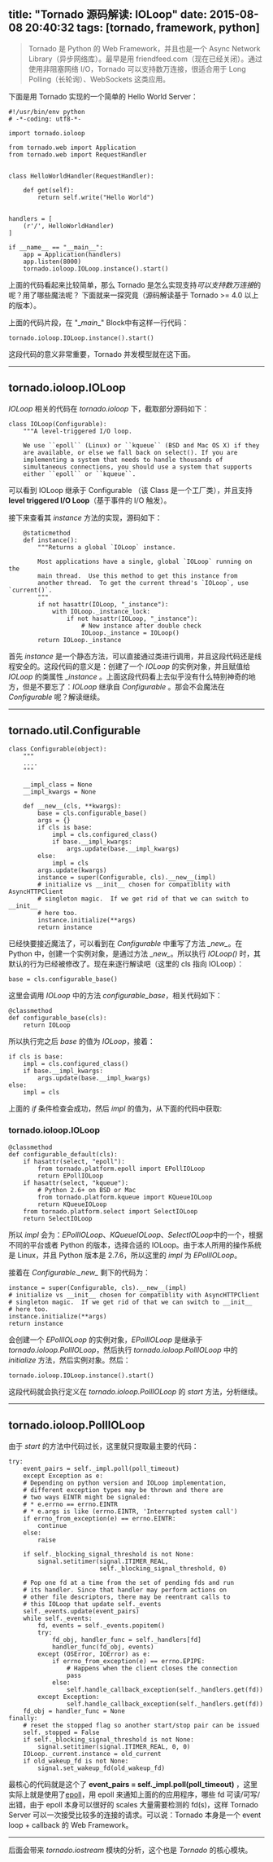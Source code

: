 title: "Tornado 源码解读: IOLoop"
date: 2015-08-08 20:40:32
tags: [tornado, framework, python]
---

> Tornado 是 Python 的 Web Framework，并且也是一个 Async Network Library（异步网络库）。最早是用 friendfeed.com（现在已经关闭）。通过使用非阻塞网络 I/O，Tornado 可以支持数万连接，很适合用于 Long Polling（长轮询）、WebSockets 这类应用。

<!-- more -->

下面是用 Tornado 实现的一个简单的 Hello World Server：

```
#!/usr/bin/env python
# -*-coding: utf8-*-

import tornado.ioloop

from tornado.web import Application
from tornado.web import RequestHandler


class HelloWorldHandler(RequestHandler):

    def get(self):
        return self.write("Hello World")


handlers = [
    (r'/', HelloWorldHandler)
]

if __name__ == "__main__":
    app = Application(handlers)
    app.listen(8000)
    tornado.ioloop.IOLoop.instance().start()
```

上面的代码看起来比较简单，那么 Tornado 是怎么实现支持*可以支持数万连接*的呢？用了哪些魔法呢？
下面就来一探究竟（源码解读基于 Tornado >= 4.0 以上的版本）。

上面的代码片段，在 "\__main__" Block中有这样一行代码：
```
tornado.ioloop.IOLoop.instance().start()
```
这段代码的意义非常重要，Tornado 并发模型就在这下面。

---

## tornado.ioloop.IOLoop

*IOLoop* 相关的代码在 *tornado.ioloop* 下，截取部分源码如下：
```
class IOLoop(Configurable):
    """A level-triggered I/O loop.

    We use ``epoll`` (Linux) or ``kqueue`` (BSD and Mac OS X) if they
    are available, or else we fall back on select(). If you are
    implementing a system that needs to handle thousands of
    simultaneous connections, you should use a system that supports
    either ``epoll`` or ``kqueue``.
```

可以看到 IOLoop 继承于 Configurable （该 Class 是一个工厂类），并且支持 **level triggered I/O Loop**（基于事件的 I/O 触发）。

接下来查看其 *instance* 方法的实现，源码如下：
```
    @staticmethod
    def instance():
        """Returns a global `IOLoop` instance.

        Most applications have a single, global `IOLoop` running on the
        main thread.  Use this method to get this instance from
        another thread.  To get the current thread's `IOLoop`, use `current()`.
        """
        if not hasattr(IOLoop, "_instance"):
            with IOLoop._instance_lock:
                if not hasattr(IOLoop, "_instance"):
                    # New instance after double check
                    IOLoop._instance = IOLoop()
        return IOLoop._instance
```
首先 *instance* 是一个静态方法，可以直接通过类进行调用，并且这段代码还是线程安全的。这段代码的意义是：创建了一个 *IOLoop* 的实例对象，并且赋值给 *IOLoop* 的类属性 *_instance* 。上面这段代码看上去似乎没有什么特别神奇的地方，但是不要忘了：*IOLoop* 继承自 *Configurable* 。那会不会魔法在 *Configurable* 呢？解读继续。
- - -

## tornado.util.Configurable

```
class Configurable(object):
	"""
	....
	"""

	__impl_class = None
    __impl_kwargs = None

    def __new__(cls, **kwargs):
        base = cls.configurable_base()
        args = {}
        if cls is base:
            impl = cls.configured_class()
            if base.__impl_kwargs:
                args.update(base.__impl_kwargs)
        else:
            impl = cls
        args.update(kwargs)
        instance = super(Configurable, cls).__new__(impl)
        # initialize vs __init__ chosen for compatiblity with AsyncHTTPClient
        # singleton magic.  If we get rid of that we can switch to __init__
        # here too.
        instance.initialize(**args)
        return instance
```
已经快要接近魔法了，可以看到在 *Configurable* 中重写了方法 *\__new__*。在 Python 中，创建一个实例对象，是通过方法 *\__new__*。所以执行 *IOLoop()* 时，其默认的行为已经被修改了。现在来逐行解读吧（这里的 cls 指向 IOLoop）：
```
base = cls.configurable_base()
```
这里会调用 *IOLoop* 中的方法 *configurable_base*，相关代码如下：
```
@classmethod
def configurable_base(cls):
    return IOLoop
```
所以执行完之后 *base* 的值为 *IOLoop*，接着：
```
if cls is base:
    impl = cls.configured_class()
    if base.__impl_kwargs:
        args.update(base.__impl_kwargs)
else:
    impl = cls
```
上面的 *if* 条件检查会成功，然后 *impl* 的值为，从下面的代码中获取:

### tornado.ioloop.IOLoop

```
@classmethod
def configurable_default(cls):
    if hasattr(select, "epoll"):
        from tornado.platform.epoll import EPollIOLoop
        return EPollIOLoop
    if hasattr(select, "kqueue"):
        # Python 2.6+ on BSD or Mac
        from tornado.platform.kqueue import KQueueIOLoop
        return KQueueIOLoop
    from tornado.platform.select import SelectIOLoop
    return SelectIOLoop
```

所以 *impl* 会为：*EPollIOLoop*、*KQueueIOLoop*、*SelectIOLoop*中的一个，根据不同的平台或者 Python 的版本，选择合适的 IOLoop。由于本人所用的操作系统是 Linux，并且 Python 版本是 2.7.6，所以这里的 *impl* 为 *EPollIOLoop*。

接着在 *Configurable.\__new__* 剩下的代码为：
```
instance = super(Configurable, cls).__new__(impl)
# initialize vs __init__ chosen for compatiblity with AsyncHTTPClient
# singleton magic.  If we get rid of that we can switch to __init__
# here too.
instance.initialize(**args)
return instance
```
会创建一个 *EPollIOLoop* 的实例对象，*EPollIOLoop* 是继承于 *tornado.ioloop.PollIOLoop*，然后执行  *tornado.ioloop.PollIOLoop* 中的 *initialize* 方法，然后实例对象。然后：
```
tornado.ioloop.IOLoop.instance().start()
```
这段代码就会执行定义在 *tornado.ioloop.PollIOLoop* 的 *start* 方法，分析继续。

---

## tornado.ioloop.PollIOLoop

由于 *start* 的方法中代码过长，这里就只提取最主要的代码：
```
try:
    event_pairs = self._impl.poll(poll_timeout)
    except Exception as e:
    # Depending on python version and IOLoop implementation,
    # different exception types may be thrown and there are
    # two ways EINTR might be signaled:
    # * e.errno == errno.EINTR
    # * e.args is like (errno.EINTR, 'Interrupted system call')
    if errno_from_exception(e) == errno.EINTR:
        continue
    else:
        raise

    if self._blocking_signal_threshold is not None:
        signal.setitimer(signal.ITIMER_REAL,
                         self._blocking_signal_threshold, 0)

    # Pop one fd at a time from the set of pending fds and run
    # its handler. Since that handler may perform actions on
    # other file descriptors, there may be reentrant calls to
    # this IOLoop that update self._events
    self._events.update(event_pairs)
    while self._events:
        fd, events = self._events.popitem()
        try:
            fd_obj, handler_func = self._handlers[fd]
            handler_func(fd_obj, events)
        except (OSError, IOError) as e:
            if errno_from_exception(e) == errno.EPIPE:
                # Happens when the client closes the connection
                pass
            else:
                self.handle_callback_exception(self._handlers.get(fd))
        except Exception:
                self.handle_callback_exception(self._handlers.get(fd))
    fd_obj = handler_func = None
finally:
    # reset the stopped flag so another start/stop pair can be issued
    self._stopped = False
    if self._blocking_signal_threshold is not None:
        signal.setitimer(signal.ITIMER_REAL, 0, 0)
    IOLoop._current.instance = old_current
    if old_wakeup_fd is not None:
        signal.set_wakeup_fd(old_wakeup_fd)
```

最核心的代码就是这个了 **event_pairs = self._impl.poll(poll_timeout)** ，这里实际上就是使用了[epoll](http://linux.die.net/man/4/epoll)，用 epoll 来通知上面的的应用程序，哪些 fd 可读/可写/出错，由于 epoll 本身可以很好的 scales 大量需要检测的 fd(s)，这样 Tornado Server 可以一次接受比较多的连接的请求。可以说：Tornado 本身是一个 event loop + callback 的 Web Framework。

---

后面会带来 *tornado.iostream* 模块的分析，这个也是 *Tornado* 的核心模块。
